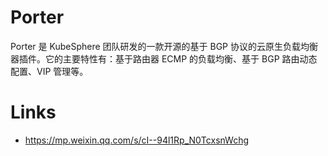 # Porter

Porter 是 KubeSphere 团队研发的一款开源的基于 BGP 协议的云原生负载均衡器插件。它的主要特性有：基于路由器 ECMP 的负载均衡、基于 BGP 路由动态配置、VIP 管理等。

# Links

- https://mp.weixin.qq.com/s/cI--94l1Rp_N0TcxsnWchg
